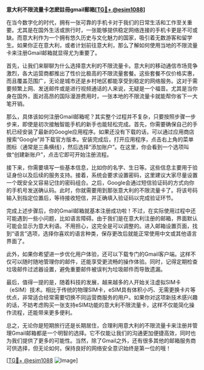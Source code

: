 **意大利不限流量卡怎麽註冊gmail郵箱[[TG💪+ @esim1088](https://t.me/s/esim1088)]**

在当今数字化的时代，拥有一张可靠的手机卡对于我们的日常生活和工作至关重要。尤其是在国外生活或旅行时，一张能够提供稳定网络连接的手机卡更是不可或缺。而意大利作为一个拥有悠久历史与文化魅力的国家，吸引着无数游客和留学生。如果你正在意大利，或者计划前往意大利，那么了解如何使用当地的不限流量卡来注册Gmail邮箱就显得尤为重要了。

首先，让我们来聊聊为什么选择意大利的不限流量卡。意大利的移动通信市场竞争激烈，各大运营商都推出了性价比极高的不限流量套餐。这些套餐不仅价格实惠，而且覆盖范围广，无论是城市还是乡村地区都能享受到稳定的网络服务。这对于需要频繁上网、发送邮件或是进行视频通话的人来说，无疑是一个福音。尤其是当你身在国外，面对高昂的国际漫游费用时，一张本地的不限流量卡就能帮你省下一大笔开销。

那么，具体该如何注册Gmail邮箱呢？其实整个过程并不复杂，只要按照步骤一步步来，即使是初次接触智能手机的新手也能轻松完成。首先，你需要确保自己的手机已经安装了最新的Google应用程序。如果还没有下载的话，可以通过应用商店搜索“Google”并下载官方版本。安装完成后，打开应用程序，点击右上角的菜单图标（通常是三条横线），然后选择“添加账户”。在这里，你会看到一个选项叫做“创建新账户”，点击它即可开始注册流程。

接下来，你需要填写一些基本信息，比如你的名字、生日等。这些信息主要用于验证身份以及后续的服务支持。接着，系统会要求设置密码，这里建议大家尽量设置一个既安全又容易记住的密码组合。之后，Google会通过短信验证码的方式向你的手机号发送确认码。此时，你就需要用到那张意大利的不限流量卡了。将该号码输入到指定位置后，等待接收短信，并正确填入验证码以完成验证环节。

完成上述步骤后，你的Gmail邮箱就基本注册成功啦！不过，在实际使用过程中还可能遇到一些小问题，比如语言障碍。由于我们是在意大利注册的邮箱，界面默认可能会显示为意大利语。不用担心，这完全是可以调整的。进入邮箱设置页面，找到“语言”选项，选择你喜欢的语言种类，保存更改后就能正常使用中文或其他语言界面了。

此外，如果你希望进一步优化用户体验，还可以下载专门的Gmail客户端。这样不仅可以随时随地管理你的邮件，还能享受更流畅的操作体验。同时，记得定期检查垃圾邮件过滤器设置，避免重要邮件被误判为垃圾邮件而导致遗漏。

最后，值得一提的是，随着科技的发展，越来越多的人开始关注虚拟SIM卡（eSIM）技术。相比于传统的物理SIM卡，eSIM具有体积小巧、无需更换卡片等优点，非常适合经常需要切换不同运营商服务的用户。如果你对这项新技术感兴趣的话，不妨考虑购买一张支持eSIM功能的意大利不限流量卡，这样不仅能简化操作流程，还能带来更多便利。

总之，无论你是短期旅行还是长期居住，合理利用意大利的不限流量卡来注册并管理Gmail邮箱都是一个明智的选择。它不仅能让我们的沟通更加便捷高效，同时也为我们提供了更多的可能性。当然，除了Gmail之外，还有很多其他的邮箱服务商可供选择，但无论如何，保持良好的网络安全意识始终是第一位的哦！

[[TG💪+ @esim1088](https://t.me/s/esim1088) ![Image](https://i.postimg.cc/4NQfJmqS/Snipaste-2025-05-13-00-14-12.png)]